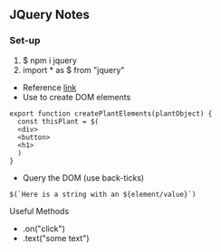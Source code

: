 ## JQuery Notes

### Set-up
1. $ npm i jquery
2. import * as $ from "jquery"

* Reference [link](https://github.com/ChrisKLoveless/plants)
* Use to create DOM elements 
```JS
export function createPlantElements(plantObject) {
  const thisPlant = $(
  <div>
  <button>
  <h1>
  )
}
```
* Query the DOM (use back-ticks)
```JS
$(`Here is a string with an ${element/value}`)
```
Useful Methods
* .on("click")
* .text("some text")